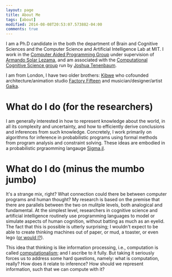 ```yaml
---
layout: page
title: About Me
tags: [about]
modified: 2014-08-08T20:53:07.573882-04:00
comments: true
---
```


I am a Ph.D candidate in the both the department of Brain and Cognitive Sciences and the Computer Science and Artificial Intelligence Lab at MIT.  I work in the [Computer Aided Programming Group](http://groups.csail.mit.edu/cap/) under supervision of [Armando Solar Lezama](http://people.csail.mit.edu/asolar/), and am associated with the [Computational Cognitive Science group](http://cocosci.mit.edu) run by [Joshua Tenenbaum](http://web.mit.edu/cocosci/josh.html).

I am from London, I have two older brothers: [Kibwe](http://blog.ted.com/constructing-kinetic-worlds-the-futuristic-films-of-ted-fellow-kibwe-tavares/) who cofounded architecture/animation studio [Factory Fifteen](http://www.factoryfifteen.com/) and musician/designer/artist [Gaika](https://vimeo.com/user19682881).

# What do I do (for the researchers)
I am generally interested in how to represent knowledge about the world, in all its complexity and uncertainty, and how to efficiently derive conclusions and inferences from such knowledge.  Concretely, I work primarily on algorithms for inference in probabilistic programs using formal methods from program analysis and constraint solving.  These ideas are embodied in a probabilistic prgraomming langauge [Sigma.jl](https://github.com/zenna/Sigma.jl).

# What do I do (minus the mumbo jumbo)
It's a strange mix, right? What connection could there be between computer programs and human thought?  My research is based on the premise that there are parallels between the two     on mulitple levels, both analogical and fundamental.  At the simplest level, researchers in cognitive science and artificial intelligence routinely use programming languages to model or simulate aspects of human cognition, without batting as much as an eyelid.  The fact that this is possible is utterly surprising; I wouldn't expect to be able to create thinking machines out of paper, or mud, a toaster, or even lego ([or would I?](https://www.youtube.com/watch?v=cYw2ewoO6c4)).

This idea that thinking is like information processing, i.e., computation is called [computationalism](http://en.wikipedia.org/wiki/Computational_theory_of_mind); and I ascribe to it fully.  But taking it seriously forces us to address some hard questions, namely: what is computation, really? How does it relate to inference? How should we represent information, such that we can compute with it?

<!-- Many of these questions have been addressed by researchers in programming langauges, for seemingly entirely different reasons. -->